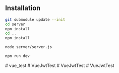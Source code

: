 ## Installation

```bash
git submodule update --init
cd server
npm install
cd ..
npm install
```

```bash
node server/server.js
```

```bash
npm run dev
```
#   v u e _ t e s t  
 #   V u e J w t T e s t  
 #   V u e J w t T e s t  
 #   V u e J w t T e s t  
 